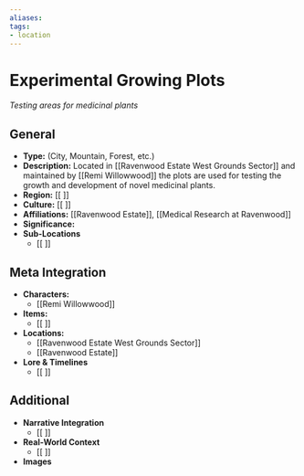 ```yaml
---
aliases:
tags: 
- location
---
```

# Experimental Growing Plots 
*Testing areas for medicinal plants*

## General

- **Type:** (City, Mountain, Forest, etc.) 
- **Description:** Located in [[Ravenwood Estate West Grounds Sector]] and maintained by [[Remi Willowwood]] the plots are used for testing the growth and development of novel medicinal plants.
- **Region:** [[ ]] 
- **Culture:** [[ ]] 
- **Affiliations:** [[Ravenwood Estate]], [[Medical Research at Ravenwood]]
- **Significance:** 
- **Sub-Locations**
	- [[ ]]

## Meta Integration

- **Characters:**
	- [[Remi Willowwood]]
- **Items:**
	- [[ ]]
- **Locations:** 
	- [[Ravenwood Estate West Grounds Sector]]
	- [[Ravenwood Estate]]
- **Lore & Timelines**
	- [[ ]]

## Additional

- **Narrative Integration**
	- [[ ]]
- **Real-World Context**
	- [[ ]]
- **Images**